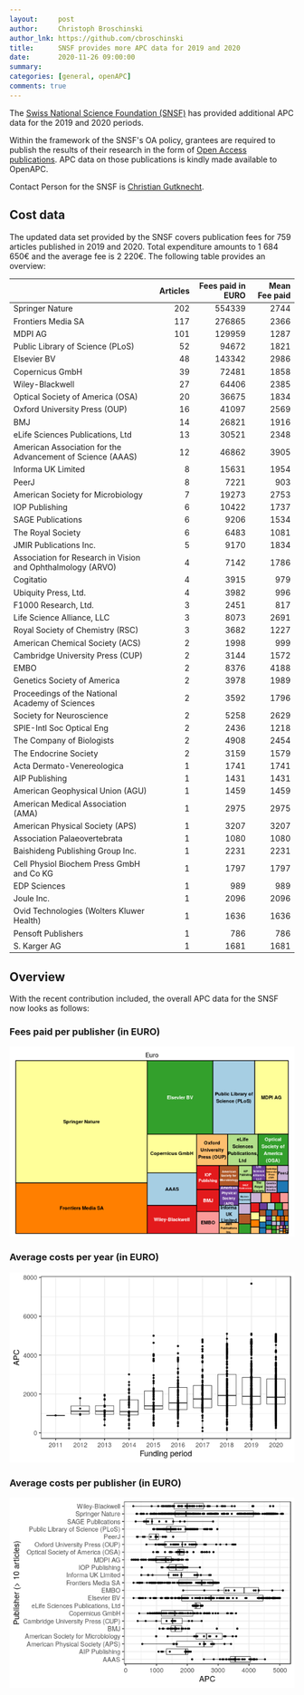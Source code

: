 ```yaml
---
layout:     post
author:     Christoph Broschinski
author_lnk: https://github.com/cbroschinski
title:      SNSF provides more APC data for 2019 and 2020
date:       2020-11-26 09:00:00
summary:    
categories: [general, openAPC]
comments: true
---
```





The [Swiss National Science Foundation (SNSF)](http://www.snf.ch/en/Pages/default.aspx) has provided additional APC data for the 2019 and 2020 periods. 

Within the framework of the SNSF's OA policy, grantees are required to publish the results of their research in the form of [Open Access publications](http://www.snf.ch/en/theSNSF/research-policies/open-access/Pages/default.aspx). APC data on those publications is kindly made available to OpenAPC.

Contact Person for the SNSF is [Christian Gutknecht](mailto:christian.gutknecht@snf.ch).


## Cost data



The updated data set provided by the SNSF covers publication fees for 759 articles published in 2019 and 2020. Total expenditure amounts to 1 684 650€ and the average fee is 2 220€. The following table provides an overview:


|                                                            | Articles| Fees paid in EURO| Mean Fee paid|
|:-----------------------------------------------------------|--------:|-----------------:|-------------:|
|Springer Nature                                             |      202|            554339|          2744|
|Frontiers Media SA                                          |      117|            276865|          2366|
|MDPI AG                                                     |      101|            129959|          1287|
|Public Library of Science (PLoS)                            |       52|             94672|          1821|
|Elsevier BV                                                 |       48|            143342|          2986|
|Copernicus GmbH                                             |       39|             72481|          1858|
|Wiley-Blackwell                                             |       27|             64406|          2385|
|Optical Society of America (OSA)                            |       20|             36675|          1834|
|Oxford University Press (OUP)                               |       16|             41097|          2569|
|BMJ                                                         |       14|             26821|          1916|
|eLife Sciences Publications, Ltd                            |       13|             30521|          2348|
|American Association for the Advancement of Science (AAAS)  |       12|             46862|          3905|
|Informa UK Limited                                          |        8|             15631|          1954|
|PeerJ                                                       |        8|              7221|           903|
|American Society for Microbiology                           |        7|             19273|          2753|
|IOP Publishing                                              |        6|             10422|          1737|
|SAGE Publications                                           |        6|              9206|          1534|
|The Royal Society                                           |        6|              6483|          1081|
|JMIR Publications Inc.                                      |        5|              9170|          1834|
|Association for Research in Vision and Ophthalmology (ARVO) |        4|              7142|          1786|
|Cogitatio                                                   |        4|              3915|           979|
|Ubiquity Press, Ltd.                                        |        4|              3982|           996|
|F1000 Research, Ltd.                                        |        3|              2451|           817|
|Life Science Alliance, LLC                                  |        3|              8073|          2691|
|Royal Society of Chemistry (RSC)                            |        3|              3682|          1227|
|American Chemical Society (ACS)                             |        2|              1998|           999|
|Cambridge University Press (CUP)                            |        2|              3144|          1572|
|EMBO                                                        |        2|              8376|          4188|
|Genetics Society of America                                 |        2|              3978|          1989|
|Proceedings of the National Academy of Sciences             |        2|              3592|          1796|
|Society for Neuroscience                                    |        2|              5258|          2629|
|SPIE-Intl Soc Optical Eng                                   |        2|              2436|          1218|
|The Company of Biologists                                   |        2|              4908|          2454|
|The Endocrine Society                                       |        2|              3159|          1579|
|Acta Dermato-Venereologica                                  |        1|              1741|          1741|
|AIP Publishing                                              |        1|              1431|          1431|
|American Geophysical Union (AGU)                            |        1|              1459|          1459|
|American Medical Association (AMA)                          |        1|              2975|          2975|
|American Physical Society (APS)                             |        1|              3207|          3207|
|Association Palaeovertebrata                                |        1|              1080|          1080|
|Baishideng Publishing Group Inc.                            |        1|              2231|          2231|
|Cell Physiol Biochem Press GmbH and Co KG                   |        1|              1797|          1797|
|EDP Sciences                                                |        1|               989|           989|
|Joule Inc.                                                  |        1|              2096|          2096|
|Ovid Technologies (Wolters Kluwer Health)                   |        1|              1636|          1636|
|Pensoft Publishers                                          |        1|               786|           786|
|S. Karger AG                                                |        1|              1681|          1681|

## Overview

With the recent contribution included, the overall APC data for the SNSF now looks as follows:

### Fees paid per publisher (in EURO)

![plot of chunk tree_snsf_2020_11_26_full](/figure/tree_snsf_2020_11_26_full-1.png)

###  Average costs per year (in EURO)

![plot of chunk box_snsf_2020_11_26_year_full](/figure/box_snsf_2020_11_26_year_full-1.png)

###  Average costs per publisher (in EURO)

![plot of chunk box_snsf_2020_11_26_publisher_full](/figure/box_snsf_2020_11_26_publisher_full-1.png)
